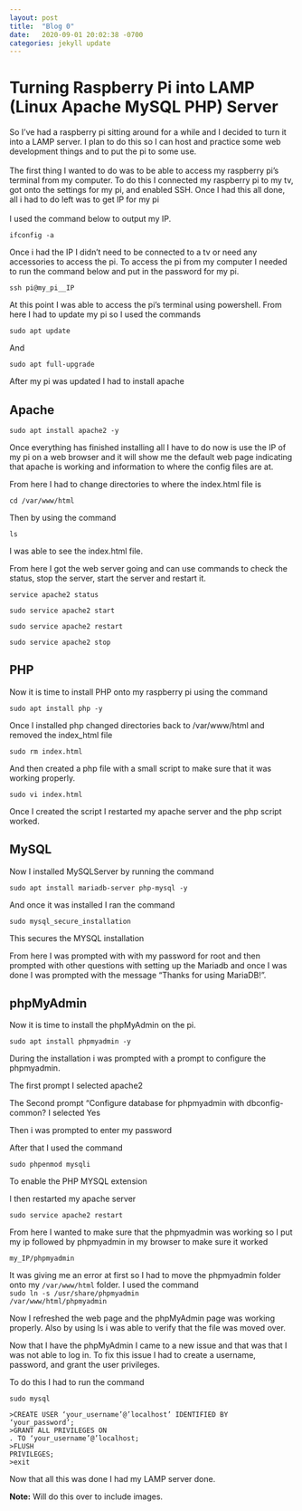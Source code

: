 ```yaml
---
layout: post
title:  "Blog 0"
date:   2020-09-01 20:02:38 -0700
categories: jekyll update
---
```

<h1>Turning Raspberry Pi into LAMP (Linux Apache MySQL PHP) Server</h1>
<p>
So I’ve had a raspberry pi sitting around for a while and I decided to turn it into a LAMP server. I plan to do this so I can host and practice some web development things and to put the pi to some use.
<br><br>
The first thing I wanted to do was to be able to access my raspberry pi’s terminal from my computer. To do this I connected my raspberry pi to my tv, got onto the settings for my pi, and enabled SSH. Once I had this all done, all i had to do left was to get IP for my pi
<br><br>
I used the command below to output my IP.
</p>

<code>ifconfig -a</code>

<p>
Once i had the IP I didn’t need to be connected to a tv or need any accessories to access the pi. To access the pi from my computer I needed to run the command below and put in the password for my pi.
</p>

<code>ssh pi@my_pi__IP</code>

At this point I was able to access the pi’s terminal using powershell. From here I had to update my pi so I used the commands

<code>sudo apt update</code>

And

<code>sudo apt full-upgrade</code>

After my pi was updated I had to install apache 

<h2>Apache</h2>

<code>sudo apt install apache2 -y</code> 

Once everything has finished installing all I have to do now is use the IP of my pi on a web browser and it will show me the default web page indicating that apache is working and information to where the config files are at. 

From here I had to change directories to where the index.html file is

<code>cd /var/www/html</code>

Then by using the command 

<code>ls</code>

I was able to see the  index.html file. 


From here I got the web server going and can use commands to check the status, stop the server, start the server and restart it.

<code>service apache2 status</code>

<code>sudo service apache2 start</code>

<code>sudo service apache2 restart</code>

<code>sudo service apache2 stop</code>

<h2>PHP</h2> 

Now it is time to install PHP onto my raspberry pi using the command 

<code>sudo apt install php -y</code>

Once I installed php changed directories back to /var/www/html and removed the index_html file

<code>sudo rm index.html</code>

And then created a php file with a small script to make sure that it was working properly.

<code>sudo vi index.html</code>

Once I created the script I restarted my apache server and the php script worked. 

<h2>MySQL</h2>

Now I installed MySQLServer by running the command

<code>sudo apt install mariadb-server php-mysql -y</code>

And once it was installed I ran the command 

<code>sudo mysql_secure_installation</code>

This secures the MYSQL installation

From here I was prompted with with my password for root and then prompted with other questions with setting up the Mariadb and once I was done I was prompted with the message “Thanks for using MariaDB!”.

<h2>phpMyAdmin</h2> 

Now it is time to install the phpMyAdmin on the pi.

<code>sudo apt install phpmyadmin -y</code> 

During the installation i was prompted with a prompt to configure the phpmyadmin.

The first prompt I selected apache2 

The Second prompt “Configure database for phpmyadmin with dbconfig-common? I selected Yes

Then i was prompted to enter my password

After that I used the command 

<code>sudo phpenmod mysqli</code> 

To enable the PHP MYSQL extension 

I then restarted my apache server

<code>sudo service apache2 restart</code>

From here I wanted to make sure that the phpmyadmin was working so I put my ip followed by phpmyadmin in my browser to make sure it  worked

<code>my_IP/phpmyadmin</code> 

It was giving me an error at first so I had to move the phpmyadmin folder onto my <code>/var/www/html</code> folder. I used the command     
<code>sudo ln -s /usr/share/phpmyadmin /var/www/html/phpmyadmin</code>

Now I refreshed the web page and the phpMyAdmin page was working properly. Also by using ls i was able to verify that the file was moved over.

Now that I have the phpMyAdmin I came to a new issue and that was that I was not able to log in. To fix this issue I had to create a username, password, and grant the user privileges.

To do this I had to run the command 

<code>sudo mysql</code>

<code>>CREATE USER ‘your_username’@’localhost’ IDENTIFIED BY ‘your_password’;</code>
<br>
<code>>GRANT ALL PRIVILEGES  ON *.* TO ‘your_username’@’localhost;</code>
<br>
<code>>FLUSH PRIVILEGES;</code>
<br>
<code>>exit</code>

Now that all this was done I had my LAMP server done.

<strong>Note:</strong> Will do this over to include images.
